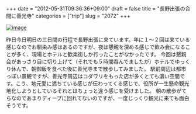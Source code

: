 +++
date = "2012-05-31T09:36:36+09:00"
draft = false
title = "長野出張の合間に善光寺"
categories = ["trip"]
slug = "2072"
+++

<a href="/images/2012/05/wpid-rps20120531_0954041.jpg"><img title="rps20120531_095404.jpg" class="alignnone" alt="image" src="/images/2012/05/wpid-rps20120531_095404.jpg" /></a> 



昨日今日明日の三日間の行程で長野出張に来ています。年に１～２回は来ている感じなのでお馴染み感はあるのですが、夜は懇親を深める感じで飲み会になることが多く、現場とホテルと歓楽街しか行ったことがなかったです。 今回は懇親会があっさり目に切り上げて（それでも５時間呑んでましたが）ホテルでゆっくり休んで、朝御飯を食べた後に善光寺まで散歩してみました。 駅前周辺は都市っぽい景観ですが、善光寺周辺はコダワリをもった店が多くとても濃い空間です。こう、地元愛に満ちている感じが伝わってくる感じで、役所が一生懸命観光地化しようとしているそれとはちょっと違う感じを受けました。 朝の散歩がてらなのであまりディープに回れてないのですが、一度じっくり観光に来ても面白そうです。
